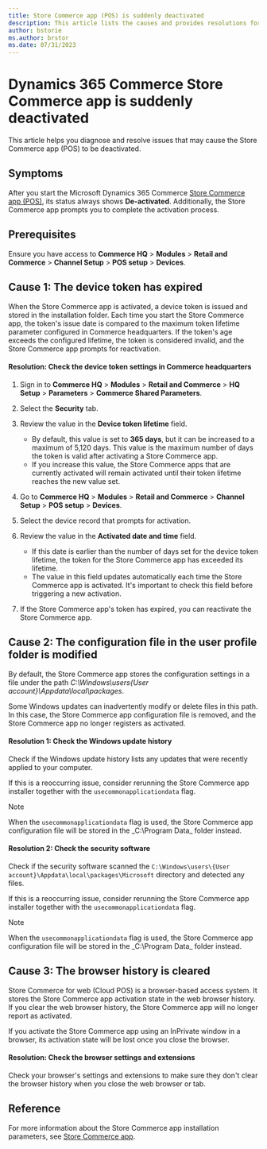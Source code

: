 ```yaml
---
title: Store Commerce app (POS) is suddenly deactivated
description: This article lists the causes and provides resolutions for the issue that the Store Commerce app (POS) is deactivated.
author: bstorie
ms.author: brstor
ms.date: 07/31/2023
---
```

# Dynamics 365 Commerce Store Commerce app is suddenly deactivated

This article helps you diagnose and resolve issues that may cause the Store Commerce app (POS) to be deactivated.

## Symptoms

After you start the Microsoft Dynamics 365 Commerce [Store Commerce app (POS)](/dynamics365/commerce/dev-itpro/store-commerce), its status always shows **De-activated**. Additionally, the Store Commerce app prompts you to complete the activation process.

## Prerequisites

Ensure you have access to **Commerce HQ** > **Modules** > **Retail and Commerce** > **Channel Setup** > **POS setup** > **Devices**.

## Cause 1: The device token has expired

When the Store Commerce app is activated, a device token is issued and stored in the installation folder. Each time you start the Store Commerce app, the token's issue date is compared to the maximum token lifetime parameter configured in Commerce headquarters.  If the token's age exceeds the configured lifetime, the token is considered invalid, and the Store Commerce app prompts for reactivation.

#### Resolution: Check the device token settings in Commerce headquarters

1. Sign in to **Commerce HQ** > **Modules** > **Retail and Commerce** > **HQ Setup** > **Parameters** > **Commerce Shared Parameters**.
2. Select the **Security** tab.
3. Review the value in the **Device token lifetime** field.

     - By default, this value is set to **365 days**, but it can be increased to a maximum of 5,120 days. This value is the maximum number of days the token is valid after activating a Store Commerce app.
     - If you increase this value, the Store Commerce apps that are currently activated will remain activated until their token lifetime reaches the new value set.

4. Go to **Commerce HQ** > **Modules** > **Retail and Commerce** > **Channel Setup** > **POS setup** > **Devices**.
5. Select the device record that prompts for activation.
6. Review the value in the **Activated date and time** field.

    - If this date is earlier than the number of days set for the device token lifetime, the token for the Store Commerce app has exceeded its lifetime.
    - The value in this field updates automatically each time the Store Commerce app is activated. It's important to check this field before triggering a new activation.

7. If the Store Commerce app's token has expired, you can reactivate the Store Commerce app.

## Cause 2: The configuration file in the user profile folder is modified

By default, the Store Commerce app stores the configuration settings in a file under the path _C:\Windows\users\{User account}\Appdata\local\packages_.

Some Windows updates can inadvertently modify or delete files in this path. In this case, the Store Commerce app configuration file is removed, and the Store Commerce app no longer registers as activated.

#### Resolution 1: Check the Windows update history

Check if the Windows update history lists any updates that were recently applied to your computer.

If this is a reoccurring issue, consider rerunning the Store Commerce app installer together with the `usecommonapplicationdata` flag.

> [!NOTE]
> When the `usecommonapplicationdata` flag is used, the Store Commerce app configuration file will be stored in the _C:\Program Data\_ folder instead.

#### Resolution 2: Check the security software

Check if the security software scanned the `C:\Windows\users\{User account}\Appdata\local\packages\Microsoft` directory and detected any files.

If this is a reoccurring issue, consider rerunning the Store Commerce app installer together with the `usecommonapplicationdata` flag.

> [!NOTE]
> When the `usecommonapplicationdata` flag is used, the Store Commerce app configuration file will be stored in the _C:\Program Data\_ folder instead.

## Cause 3: The browser history is cleared

Store Commerce for web (Cloud POS) is a browser-based access system. It stores the Store Commerce app activation state in the web browser history. If you clear the web browser history, the Store Commerce app will no longer report as activated.

If you activate the Store Commerce app using an InPrivate window in a browser, its activation state will be lost once you close the browser. 

#### Resolution: Check the browser settings and extensions

Check your browser's settings and extensions to make sure they don't clear the browser history when you close the web browser or tab.

## Reference

For more information about the Store Commerce app installation parameters, see [Store Commerce app](/dynamics365/commerce/dev-itpro/store-commerce).
